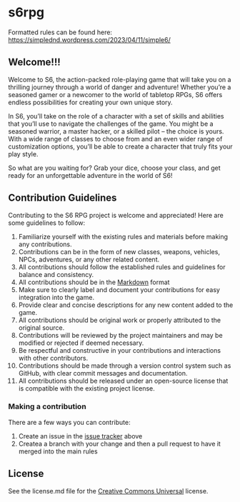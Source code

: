 # s6rpg

Formatted rules can be found here: https://simplednd.wordpress.com/2023/04/11/simple6/

## Welcome!!!

Welcome to S6, the action-packed role-playing game that will take you on a thrilling journey through a world of danger and adventure! Whether you’re a seasoned gamer or a newcomer to the world of tabletop RPGs, S6 offers endless possibilities for creating your own unique story.

In S6, you’ll take on the role of a character with a set of skills and abilities that you’ll use to navigate the challenges of the game. You might be a seasoned warrior, a master hacker, or a skilled pilot – the choice is yours. With a wide range of classes to choose from and an even wider range of customization options, you’ll be able to create a character that truly fits your play style.

So what are you waiting for? Grab your dice, choose your class, and get ready for an unforgettable adventure in the world of S6!

## Contribution Guidelines

Contributing to the S6 RPG project is welcome and appreciated! Here are some guidelines to follow:

1. Familiarize yourself with the existing rules and materials before making any contributions.
2. Contributions can be in the form of new classes, weapons, vehicles, NPCs, adventures, or any other related content.
3. All contributions should follow the established rules and guidelines for balance and consistency.
4. All contributions should be in the [Markdown](https://www.markdownguide.org/basic-syntax/) format
5. Make sure to clearly label and document your contributions for easy integration into the game.
6. Provide clear and concise descriptions for any new content added to the game.
7. All contributions should be original work or properly attributed to the original source.
8. Contributions will be reviewed by the project maintainers and may be modified or rejected if deemed necessary.
9. Be respectful and constructive in your contributions and interactions with other contributors.
10. Contributions should be made through a version control system such as GitHub, with clear commit messages and documentation.
11. All contributions should be released under an open-source license that is compatible with the existing project license.

### Making a contribution

There are a few ways you can contribute:

1. Create an issue in the [issue tracker](https://github.com/velkymx/s6rpg/issues) above
2. Createa a branch with your change and then a pull request to have it merged into the main rules

## License

See the license.md file for the [Creative Commons Universal](https://github.com/velkymx/s6rpg/blob/main/LICENSE) license.
